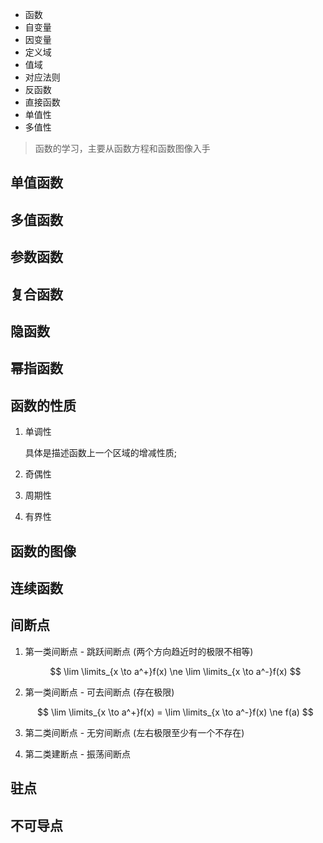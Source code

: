 * 函数
* 自变量
* 因变量
* 定义域
* 值域
* 对应法则
* 反函数
* 直接函数
* 单值性
* 多值性

> 函数的学习，主要从函数方程和函数图像入手

## 单值函数

## 多值函数

## 参数函数

## 复合函数

## 隐函数

## 幂指函数

## 函数的性质

1. 单调性

    具体是描述函数上一个区域的增减性质;

2. 奇偶性

3. 周期性

4. 有界性

## 函数的图像



## 连续函数

## 间断点

1. 第一类间断点 - 跳跃间断点 (两个方向趋近时的极限不相等)

    $$
        \lim \limits_{x \to a^+}f(x) \ne  \lim \limits_{x \to a^-}f(x)
    $$

2. 第一类间断点 - 可去间断点 (存在极限)

    $$
        \lim \limits_{x \to a^+}f(x) =  \lim \limits_{x \to a^-}f(x) \ne f(a)
    $$

3. 第二类间断点 - 无穷间断点 (左右极限至少有一个不存在)

4. 第二类建断点 - 振荡间断点

## 驻点

## 不可导点